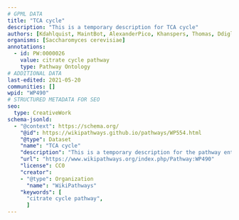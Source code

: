 ```yaml
---
# GPML DATA
title: "TCA cycle"
description: "This is a temporary description for TCA cycle"
authors: [Kdahlquist, MaintBot, AlexanderPico, Khanspers, Thomas, Ddigles, Egonw, Mkutmon, DeSl, Eweitz]
organisms: [Saccharomyces cerevisiae]
annotations:
  - id: PW:0000026
    value: citrate cycle pathway
    type: Pathway Ontology
# ADDITIONAL DATA
last-edited: 2021-05-20
communities: []
wpid: "WP490"
# STRUCTURED METADATA FOR SEO
seo:
  type: CreativeWork
schema-jsonld:
  - "@context": https://schema.org/
    "@id": https://wikipathways.github.io/pathways/WP554.html
    "@type": Dataset
    "name": "TCA cycle"
    "description": "This is a temporary description for the pathway entitled: TCA cycle"
    "url": "https://www.wikipathways.org/index.php/Pathway:WP490"
    "license": CC0
    "creator":
    - "@type": Organization
      "name": "WikiPathways"
    "keywords": [
      "citrate cycle pathway",
      ]
---
```

